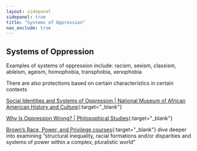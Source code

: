 ```yaml
---
layout: sidepanel
sidepanel: true
title: "Systems of Oppression"
nav_exclude: true
---
```


## Systems of Oppression
Examples of systems of oppression include: racism, sexism, classism, ableism, ageism, homophobia, transphobia, xenophobia

There are also protections based on certain characteristics in certain contexts

[Social Identities and Systems of Oppression \| National Museum of African American History and Culture](https://nmaahc.si.edu/learn/talking-about-race/topics/social-identities-and-systems-oppression){:target="_blank"}<!-- tag:case-study -->

[Why Is Oppression Wrong? \| Philosophical Studies](https://link.springer.com/article/10.1007/s11098-023-02084-5#Sec2){:target="_blank"}

[Brown’s Race, Power, and Privilege courses](https://college.brown.edu/design-your-education/explore-open-curriculum/course-selection/curricular-programs/examining-race){:target="_blank"} dive deeper into examining “structural inequality, racial formations and/or disparities and systems of power within a complex, pluralistic world”



